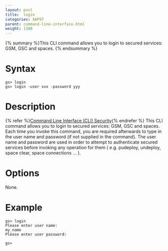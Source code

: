 ```yaml
---
layout: post
title:  login
categories: XAP97
parent: command-line-interface.html
weight: 1100
---
```


{% summary %}This CLI command allows you to login to secured services: GSM, GSC and spaces. {% endsummary %}

# Syntax

    gs> login
    gs> login -user xxx -password yyy

# Description

{% refer %}[Command Line Interface (CLI) Security](./command-line-interface-(cli)-security.html){% endrefer %}
This CLI command allows you to login to secured services: GSM, GSC and spaces.
Each time you invoke this command, you are required afterwards to type in the user name and password (if not supplied in the command). The user name and password are used in order to attempt to authenticate secured services before invoking any operation for them ( e.g. pudeploy, undeploy, space clear, space connections ... ).

# Options

None.

# Example

    gs> login
    Please enter user name:
    my_name
    Please enter user password:

    gs>
